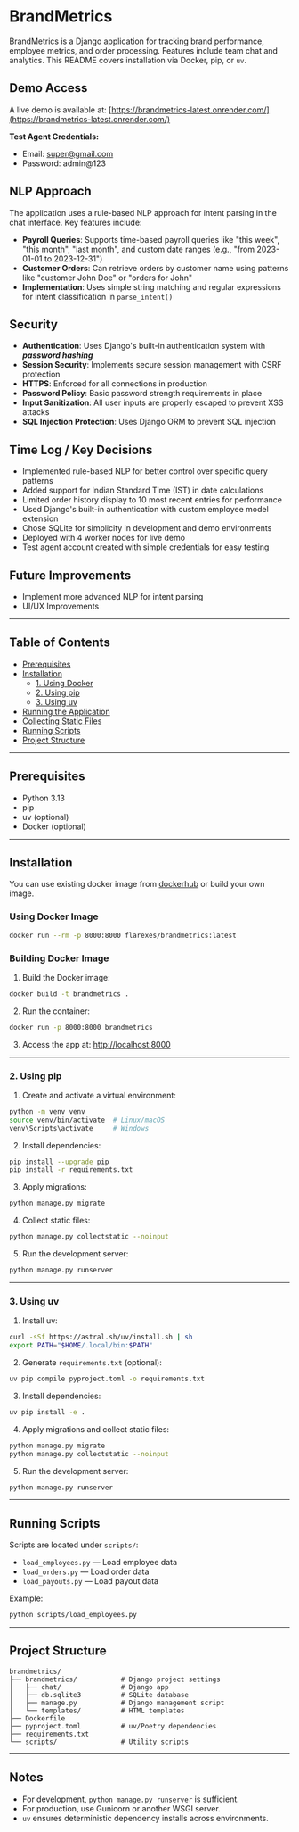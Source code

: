 # BrandMetrics

BrandMetrics is a Django application for tracking brand performance, employee metrics, and order processing. Features include team chat and analytics. This README covers installation via Docker, pip, or `uv`.

## Demo Access

A live demo is available at: [https://brandmetrics-latest.onrender.com/](https://brandmetrics-latest.onrender.com/)

**Test Agent Credentials:**
- Email: super@gmail.com
- Password: admin@123

## NLP Approach

The application uses a rule-based NLP approach for intent parsing in the chat interface. Key features include:

- **Payroll Queries**: Supports time-based payroll queries like "this week", "this month", "last month", and custom date ranges (e.g., "from 2023-01-01 to 2023-12-31")
- **Customer Orders**: Can retrieve orders by customer name using patterns like "customer John Doe" or "orders for John"
- **Implementation**: Uses simple string matching and regular expressions for intent classification in `parse_intent()`

## Security

- **Authentication**: Uses Django's built-in authentication system with ***password hashing***
- **Session Security**: Implements secure session management with CSRF protection
- **HTTPS**: Enforced for all connections in production
- **Password Policy**: Basic password strength requirements in place
- **Input Sanitization**: All user inputs are properly escaped to prevent XSS attacks
- **SQL Injection Protection**: Uses Django ORM to prevent SQL injection

## Time Log / Key Decisions

- Implemented rule-based NLP for better control over specific query patterns
- Added support for Indian Standard Time (IST) in date calculations
- Limited order history display to 10 most recent entries for performance
- Used Django's built-in authentication with custom employee model extension
- Chose SQLite for simplicity in development and demo environments
- Deployed with 4 worker nodes for live demo
- Test agent account created with simple credentials for easy testing

## Future Improvements

- Implement more advanced NLP for intent parsing
- UI/UX Improvements


---

## Table of Contents

- [Prerequisites](#prerequisites)
- [Installation](#installation)
  - [1. Using Docker](#1-using-docker)
  - [2. Using pip](#2-using-pip)
  - [3. Using uv](#3-using-uv)
- [Running the Application](#running-the-application)
- [Collecting Static Files](#collecting-static-files)
- [Running Scripts](#running-scripts)
- [Project Structure](#project-structure)

---

## Prerequisites

- Python 3.13
- pip
- uv (optional)
- Docker (optional)

---

## Installation

You can use existing docker image from [dockerhub](https://hub.docker.com/r/flarexes/brandmetrics) or build your own image.

### Using Docker Image

```bash
docker run --rm -p 8000:8000 flarexes/brandmetrics:latest
```

### Building Docker Image

1. Build the Docker image:

```bash
docker build -t brandmetrics .
```

2. Run the container:

```bash
docker run -p 8000:8000 brandmetrics
```

3. Access the app at: [http://localhost:8000](http://localhost:8000)


---

### 2. Using pip

1. Create and activate a virtual environment:

```bash
python -m venv venv
source venv/bin/activate  # Linux/macOS
venv\Scripts\activate     # Windows
```

2. Install dependencies:

```bash
pip install --upgrade pip
pip install -r requirements.txt
```

3. Apply migrations:

```bash
python manage.py migrate
```

4. Collect static files:

```bash
python manage.py collectstatic --noinput
```

5. Run the development server:

```bash
python manage.py runserver
```

---

### 3. Using uv

1. Install uv:

```bash
curl -sSf https://astral.sh/uv/install.sh | sh
export PATH="$HOME/.local/bin:$PATH"
```

2. Generate `requirements.txt` (optional):

```bash
uv pip compile pyproject.toml -o requirements.txt
```

3. Install dependencies:

```bash
uv pip install -e .
```

4. Apply migrations and collect static files:

```bash
python manage.py migrate
python manage.py collectstatic --noinput
```

5. Run the development server:

```bash
python manage.py runserver
```

---

## Running Scripts

Scripts are located under `scripts/`:

* `load_employees.py` — Load employee data
* `load_orders.py` — Load order data
* `load_payouts.py` — Load payout data

Example:

```bash
python scripts/load_employees.py
```

---

## Project Structure

```
brandmetrics/
├── brandmetrics/           # Django project settings
│   ├── chat/               # Django app
│   ├── db.sqlite3          # SQLite database
│   ├── manage.py           # Django management script
│   └── templates/          # HTML templates
├── Dockerfile
├── pyproject.toml          # uv/Poetry dependencies
├── requirements.txt
└── scripts/                # Utility scripts
```

---

## Notes

* For development, `python manage.py runserver` is sufficient.
* For production, use Gunicorn or another WSGI server.
* `uv` ensures deterministic dependency installs across environments.
